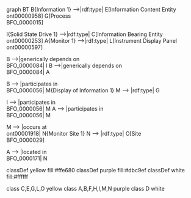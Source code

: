 graph BT
B{Information 1} -->|rdf:type| E[Information Content Entity<br>ont00000958]
G[Process<br>BFO_0000015]

I{Solid State Drive 1} -->|rdf:type| C[Information Bearing Entity<br>ont00000253]
A{Monitor 1} -->|rdf:type| L[Instrument Display Panel<br>ont00000597]

B -->|generically depends on<br>BFO_0000084| I
B -->|generically depends on<br>BFO_0000084| A

B --> |participates in<br>BFO_0000056| M{Display of Information 1}
M --> |rdf:type| G

I --> |participates in<br>BFO_0000056| M
A --> |participates in<br>BFO_0000056| M

M --> |occurs at<br>ont00001918| N{Monitor Site 1}
N --> |rdf:type| O[Site<br>BFO_0000029]

A --> |located in<br>BFO_0000171| N

classDef yellow fill:#ffe680
classDef purple fill:#dbc9ef
classDef white fill:#ffffff

class C,E,G,L,O yellow
class A,B,F,H,I,M,N purple
class D white
